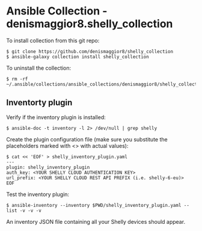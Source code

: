 # Ansible Collection - denismaggior8.shelly_collection

To install collection from this git repo:

```console
$ git clone https://github.com/denismaggior8/shelly_collection
$ ansible-galaxy collection install shelly_collection
```

To uninstall the collection:

```console
$ rm -rf ~/.ansible/collections/ansible_collections/denismaggior8/shelly_collection/
```

## Inventorty plugin 

Verify if the inventory plugin is installed:

```console
$ ansible-doc -t inventory -l 2> /dev/null | grep shelly
```

Create the plugin configuration file (make sure you substitute the placeholders marked with \<\> with actual values):

```console
$ cat << 'EOF' > shelly_inventory_plugin.yaml
---
plugin: shelly_inventory_plugin
auth_key: <YOUR SHELLY CLOUD AUTHENTICATION KEY>
url_prefix: <YOUR SHELLY CLOUD REST API PREFIX (i.e. shelly-6-eu)>
EOF 
```

Test the inventory plugin:

```console
$ ansible-inventory --inventory $PWD/shelly_inventory_plugin.yaml --list -v -v -v
```

An inventory JSON file containing all your Shelly devices should appear.